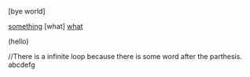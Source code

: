 [bye world]

[something](www.something.com)
[what]
[what](www.something.com)

(hello)

//There is a infinite loop because there is some word after the parthesis.
abcdefg
